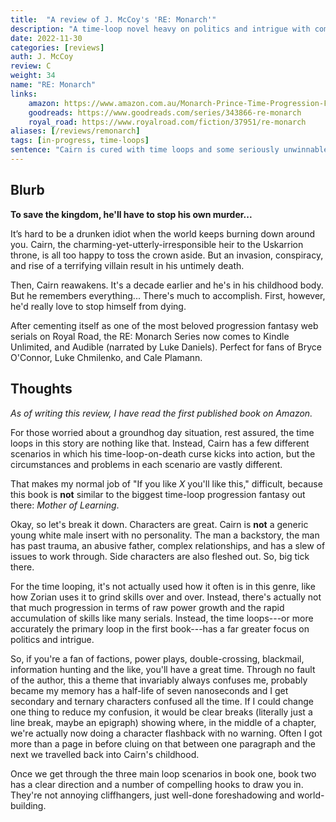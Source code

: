 ```yaml
---
title:  "A review of J. McCoy's 'RE: Monarch'"
description: "A time-loop novel heavy on politics and intrigue with complex characters."
date: 2022-11-30
categories: [reviews]
auth: J. McCoy
review: C
weight: 34
name: "RE: Monarch"
links:
    amazon: https://www.amazon.com.au/Monarch-Prince-Time-Progression-Fantasy-ebook/dp/B09PQGG7VV
    goodreads: https://www.goodreads.com/series/343866-re-monarch
    royal_road: https://www.royalroad.com/fiction/37951/re-monarch
aliases: [/reviews/remonarch]
tags: [in-progress, time-loops]
sentence: "Cairn is cured with time loops and some seriously unwinnable scenarios."
---
```




## Blurb

**To save the kingdom, he'll have to stop his own murder...**

It’s hard to be a drunken idiot when the world keeps burning down around you. Cairn, the charming-yet-utterly-irresponsible heir to the Uskarrion throne, is all too happy to toss the crown aside. But an invasion, conspiracy, and rise of a terrifying villain result in his untimely death.

Then, Cairn reawakens. It's a decade earlier and he's in his childhood body. But he remembers everything...
There's much to accomplish. First, however, he'd really love to stop himself from dying.

After cementing itself as one of the most beloved progression fantasy web serials on Royal Road, the RE: Monarch Series now comes to Kindle Unlimited, and Audible (narrated by Luke Daniels). Perfect for fans of Bryce O'Connor, Luke Chmilenko, and Cale Plamann.


## Thoughts

*As of writing this review, I have read the first published book on Amazon.*

For those worried about a groundhog day situation, rest assured, the time loops in this story are nothing like that. Instead, Cairn has a few different scenarios in which his time-loop-on-death curse kicks into action, but the circumstances and problems in each scenario are vastly different.

That makes my normal job of "If you like *X* you'll like this," difficult, because this book is **not** similar to the biggest time-loop progression fantasy out there: *Mother of Learning*.

Okay, so let's break it down. Characters are great. Cairn is **not** a generic young white male insert with no personality. The man a backstory, the man has past trauma, an abusive father, complex relationships, and has a slew of issues to work through. Side characters are also fleshed out. So, big tick there. 

For the time looping, it's not actually used how it often is in this genre, like how Zorian uses it to grind skills over and over. Instead, there's actually not that much progression in terms of raw power growth and the rapid accumulation of skills like many serials. Instead, the time loops---or more accurately the primary loop in the first book---has a far greater focus on politics and intrigue.

So, if you're a fan of factions, power plays, double-crossing, blackmail, information hunting and the like, you'll have a great time. Through no fault of the author, this a theme that invariably always confuses me, probably became my memory has a half-life of seven nanoseconds and I get secondary and ternary characters confused all the time. If I could change one thing to reduce my confusion, it would be clear breaks (literally just a line break, maybe an epigraph) showing where, in the middle of a chapter, we're actually now doing a character flashback with no warning. Often I got more than a page in before cluing on that between one paragraph and the next we travelled back into Cairn's childhood.

Once we get through the three main loop scenarios in book one, book two has a clear direction and a number of compelling hooks to draw you in. They're not annoying cliffhangers, just well-done foreshadowing and world-building.
